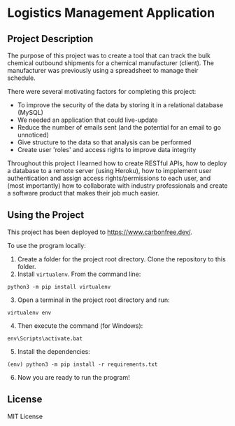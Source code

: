 # Logistics Management Application

## Project Description
The purpose of this project was to create a tool that can track the bulk chemical outbound shipments for a chemical manufacturer (client). The manufacturer was previously using a spreadsheet to manage their schedule. 

There were several motivating factors for completing this project:
- To improve the security of the data by storing it in a relational database (MySQL)
- We needed an application that could live-update
- Reduce the number of emails sent (and the potential for an email to go unnoticed)
- Give structure to the data so that analysis can be performed
- Create user 'roles' and access rights to improve data integrity

Throughout this project I learned how to create RESTful APIs, how to deploy a database to a remote server (using Heroku), how to impplement user authentication and assign access rights/permissions to each user, and (most importantly) how to collaborate with industry professionals and create a software product that makes their job much easier. 

## Using the Project

This project has been deployed to https://www.carbonfree.dev/. 

To use the program locally: 
1. Create a folder for the project root directory. Clone the repository to this folder. 
2. Install `virtualenv`. From the command line:
```
python3 -m pip install virtualenv
```
3. Open a terminal in the project root directory and run:
```
virtualenv env
```
4. Then execute the command (for Windows):
```
env\Scripts\activate.bat
```
5. Install the dependencies:
```
(env) python3 -m pip install -r requirements.txt
```
6. Now you are ready to run the program!

## License
MIT License

